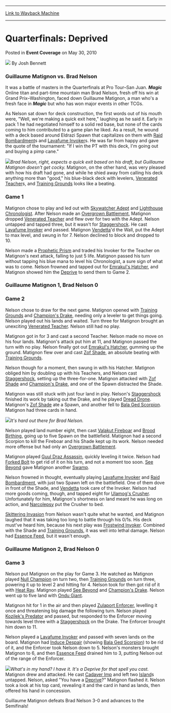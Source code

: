 
---
[Link to Wayback Machine](https://web.archive.org/web/20220128174403/https://magic.wizards.com/en/articles/archive/event-coverage/quarterfinals-deprived-2010-05-30)

[_metadata_:author]:- "Josh Bennett"
[_metadata_:description]:- "Guillaume Matignon vs. Brad Nelson It was a battle of masters in the Quarterfinals at Pro Tour–San Juan. Magic Online titan and part-time mountain man Brad Nelson, fresh off his win at Grand Prix–Washington, faced down Guillaume Matignon, a man who's a fresh face in Magic but who has won major events in other TCGs. As Nelson sat down for deck construction, the first words out"
[_metadata_:generator]:- "Drupal 7 (http://drupal.org)"
[_metadata_:node]:- "510891"
[_metadata_:publish_date]:- "2010-05-30"
[_metadata_:source]:- "div-main-content"
[_metadata_:title]:- "Quarterfinals: Deprived"
[_metadata_:wayback_capture_timestamp]:- "2022-01-28 17:44:03"
[_metadata_:wayback_raw_url]:- "https://web.archive.org/web/20220128174403id_/https://magic.wizards.com/en/articles/archive/event-coverage/quarterfinals-deprived-2010-05-30"
[_metadata_:wayback_url]:- "https://magic.wizards.com/en/articles/archive/event-coverage/quarterfinals-deprived-2010-05-30"
---


Quarterfinals: Deprived
=======================



 Posted in **Event Coverage**
 on May 30, 2010 






![](https://media.magic.wizards.com/styles/auth_small/public/images/person/authorpic_joshbennett.jpg)
By Josh Bennett












### Guillaume Matignon vs. Brad Nelson


It was a battle of masters in the Quarterfinals at Pro Tour–San Juan. ***Magic*** Online titan and part-time mountain man Brad Nelson, fresh off his win at Grand Prix–Washington, faced down Guillaume Matignon, a man who's a fresh face in ***Magic*** but who has won major events in other TCGs.


As Nelson sat down for deck construction, the first words out of his mouth were, "Well, we're making a quick exit here," laughing as he said it. Early in pack 1 he had negotiated himself to a solid red base, but none of the cards coming to him contributed to a game plan he liked. As a result, he wound with a deck based around Eldrazi Spawn that capitalizes on them with [Raid Bombardment](https://gatherer.wizards.com/Pages/Card/Details.aspx?name=Raid+Bombardment)s and [Lavafume Invoker](https://gatherer.wizards.com/Pages/Card/Details.aspx?name=Lavafume+Invoker)s. He was far from happy and gave the quote of the tournament: "If I win the PT with this deck, I'm going out and buying a pimp cane."


![](https://media.magic.wizards.com/image_legacy_migration/mtg/images/daily/events/ptsj10/qf3_matignon_nelson.jpg)*Brad Nelson, right, expects a quick exit based on his draft, but Guillaume Matignon doesn't get cocky.*
Matignon, on the other hand, was very pleased with how his draft had gone, and while he shied away from calling his deck anything more than "good," his blue-black deck with levelers, [Venerated Teacher](https://gatherer.wizards.com/Pages/Card/Details.aspx?name=Venerated+Teacher)s, and [Training Grounds](https://gatherer.wizards.com/Pages/Card/Details.aspx?name=Training+Grounds) looks like a beating.


### Game 1


Matignon chose to play and led out with [Skywatcher Adept](https://gatherer.wizards.com/Pages/Card/Details.aspx?name=Skywatcher+Adept) and [Lighthouse Chronologist](https://gatherer.wizards.com/Pages/Card/Details.aspx?name=Lighthouse+Chronologist). After Nelson made an [Overgrown Battlement](https://gatherer.wizards.com/Pages/Card/Details.aspx?name=Overgrown+Battlement), Matignon dropped [Venerated Teacher](https://gatherer.wizards.com/Pages/Card/Details.aspx?name=Venerated+Teacher) and flew over for two with the Adept. Nelson untapped and tapped three, but it wasn't for [Staggershock](https://gatherer.wizards.com/Pages/Card/Details.aspx?name=Staggershock). He cast [Lavafume Invoker](https://gatherer.wizards.com/Pages/Card/Details.aspx?name=Lavafume+Invoker) and passed. Matignon [Vendetta](https://gatherer.wizards.com/Pages/Card/Details.aspx?name=Vendetta)'d the Wall, put the Adept to max level, and swung in for 7. Nelson declined to block and dropped to 10.


Nelson made a [Prophetic Prism](https://gatherer.wizards.com/Pages/Card/Details.aspx?name=Prophetic+Prism) and traded his Invoker for the Teacher on Matignon's next attack, falling to just 5 life. Matignon passed his turn without tapping his blue mana to level his Chronologist, a sure sign of what was to come. Nelson frowned and tapped out for [Emrakul's Hatcher](https://gatherer.wizards.com/Pages/Card/Details.aspx?name=Emrakul%27s+Hatcher), and Matignon showed him the [Deprive](https://gatherer.wizards.com/Pages/Card/Details.aspx?name=Deprive) to send them to Game 2.


### Guillaume Matignon 1, Brad Nelson 0


### Game 2


Nelson chose to draw for the next game. Matignon opened with [Training Grounds](https://gatherer.wizards.com/Pages/Card/Details.aspx?name=Training+Grounds) and [Champion's Drake](https://gatherer.wizards.com/Pages/Card/Details.aspx?name=Champion%27s+Drake), needing only a leveler to get things going. Nelson played out his lands and waited. Turn three for Matignon brought an unexciting [Venerated Teacher](https://gatherer.wizards.com/Pages/Card/Details.aspx?name=Venerated+Teacher). Nelson still had no play.


Matignon got in for 3 and cast a second Teacher. Nelson made no move on his four lands. Matignon's attack put him at 11, and Matignon passed the turn with no play. Nelson finally got out [Emrakul's Hatcher](https://gatherer.wizards.com/Pages/Card/Details.aspx?name=Emrakul%27s+Hatcher), gumming up the ground. Matignon flew over and cast [Zof Shade](https://gatherer.wizards.com/Pages/Card/Details.aspx?name=Zof+Shade), an absolute beating with [Training Grounds](https://gatherer.wizards.com/Pages/Card/Details.aspx?name=Training+Grounds).


Nelson though for a moment, then swung in with his Hatcher. Matignon obliged him by doubling up with his Teachers, and Nelson cast [Staggershock](https://gatherer.wizards.com/Pages/Card/Details.aspx?name=Staggershock), setting up the three-for-one. Matignon attacked with [Zof Shade](https://gatherer.wizards.com/Pages/Card/Details.aspx?name=Zof+Shade) and [Champion's Drake](https://gatherer.wizards.com/Pages/Card/Details.aspx?name=Champion%27s+Drake), and one of the Spawn distracted the Shade.


Matignon was still stuck with just four land in play. Nelson's [Staggershock](https://gatherer.wizards.com/Pages/Card/Details.aspx?name=Staggershock) finished its work by taking out the Drake, and he played [Dread Drone](https://gatherer.wizards.com/Pages/Card/Details.aspx?name=Dread+Drone). Matignon's [Zof Shade](https://gatherer.wizards.com/Pages/Card/Details.aspx?name=Zof+Shade) ate a Spawn, and another fell to [Bala Ged Scorpion](https://gatherer.wizards.com/Pages/Card/Details.aspx?name=Bala+Ged+Scorpion). Matignon had three cards in hand.


![](https://media.magic.wizards.com/image_legacy_migration/mtg/images/daily/events/ptsj10/qf3_nelson.jpg)*It's hard out there for Brad Nelson.*


Nelson played land number eight, then cast [Valakut Fireboar](https://gatherer.wizards.com/Pages/Card/Details.aspx?name=Valakut+Fireboar) and [Brood Birthing](https://gatherer.wizards.com/Pages/Card/Details.aspx?name=Brood+Birthing), going up to five Spawn on the battlefield. Matignon had a second Scorpion to kill the Fireboar and his Shade kept up its work. Nelson needed more offense but had only an [Overgrown Battlement](https://gatherer.wizards.com/Pages/Card/Details.aspx?name=Overgrown+Battlement).


Matignon played [Guul Draz Assassin](https://gatherer.wizards.com/Pages/Card/Details.aspx?name=Guul+Draz+Assassin), quickly leveling it twice. Nelson had [Forked Bolt](https://gatherer.wizards.com/Pages/Card/Details.aspx?name=Forked+Bolt) to get rid of it on his turn, and not a moment too soon. [See Beyond](https://gatherer.wizards.com/Pages/Card/Details.aspx?name=See+Beyond) gave Matignon another [Swamp](https://gatherer.wizards.com/Pages/Card/Details.aspx?name=Swamp).


Nelson frowned in thought, eventually playing [Lavafume Invoker](https://gatherer.wizards.com/Pages/Card/Details.aspx?name=Lavafume+Invoker) and [Raid Bombardment](https://gatherer.wizards.com/Pages/Card/Details.aspx?name=Raid+Bombardment), with just two Spawn left on the battlefield. One of them dove in front of the Shade, and [Vendetta](https://gatherer.wizards.com/Pages/Card/Details.aspx?name=Vendetta) took care of the Invoker. Nelson had more goods coming, though, and tapped eight for [Ulamog's Crusher](https://gatherer.wizards.com/Pages/Card/Details.aspx?name=Ulamog%27s+Crusher). Unfortunately for him, Matignon's shortness on land meant he was long on action, and [Narcolepsy](https://gatherer.wizards.com/Pages/Card/Details.aspx?name=Narcolepsy) put the Crusher to bed.


[Skittering Invasion](https://gatherer.wizards.com/Pages/Card/Details.aspx?name=Skittering+Invasion) from Nelson wasn't quite what he wanted, and Matignon laughed that it was taking too long to battle through his 0/1s. His deck must've heard him, because his next play was [Frostwind Invoker](https://gatherer.wizards.com/Pages/Card/Details.aspx?name=Frostwind+Invoker). Combined with the Shade and [Training Grounds](https://gatherer.wizards.com/Pages/Card/Details.aspx?name=Training+Grounds), it was well into lethal damage. Nelson had [Essence Feed](https://gatherer.wizards.com/Pages/Card/Details.aspx?name=Essence+Feed), but it wasn't enough.


### Guillaume Matignon 2, Brad Nelson 0


### Game 3


Nelson put Matignon on the play for Game 3. He watched as Matignon played [Null Champion](https://gatherer.wizards.com/Pages/Card/Details.aspx?name=Null+Champion) on turn two, then [Training Grounds](https://gatherer.wizards.com/Pages/Card/Details.aspx?name=Training+Grounds) on turn three, powering it up to level 2 and hitting for 4. Nelson took for then got rid of it with [Heat Ray](https://gatherer.wizards.com/Pages/Card/Details.aspx?name=Heat+Ray). Matignon played [See Beyond](https://gatherer.wizards.com/Pages/Card/Details.aspx?name=See+Beyond) and [Champion's Drake](https://gatherer.wizards.com/Pages/Card/Details.aspx?name=Champion%27s+Drake). Nelson went up to five land with [Ondu Giant](https://gatherer.wizards.com/Pages/Card/Details.aspx?name=Ondu+Giant).


Matignon hit for 1 in the air and then played [Zulaport Enforcer](https://gatherer.wizards.com/Pages/Card/Details.aspx?name=Zulaport+Enforcer), levelling it once and threatening big damage the following turn. Nelson played [Kozilek's Predator](https://gatherer.wizards.com/Pages/Card/Details.aspx?name=Kozilek%27s+Predator) and passed, but responded to the Enforcer moving towards level three with a [Staggershock](https://gatherer.wizards.com/Pages/Card/Details.aspx?name=Staggershock) on the Drake. The Enforcer brought him down to 11.


Nelson played a [Lavafume Invoker](https://gatherer.wizards.com/Pages/Card/Details.aspx?name=Lavafume+Invoker) and passed with seven lands on the board. Matignon had [Induce Despair](https://gatherer.wizards.com/Pages/Card/Details.aspx?name=Induce+Despair) (showing [Bala Ged Scorpion](https://gatherer.wizards.com/Pages/Card/Details.aspx?name=Bala+Ged+Scorpion)) to be rid of it, and the Enforcer took Nelson down to 5. Nelson's monsters brought Matignon to 6, and then [Essence Feed](https://gatherer.wizards.com/Pages/Card/Details.aspx?name=Essence+Feed) drained him to 3, putting Nelson out of the range of the Enforcer.


![](https://media.magic.wizards.com/image_legacy_migration/mtg/images/daily/events/ptsj10/qf3_matignon.jpg)*What's in my hand? I have it. It's a Deprive for that spell you cast.*
Matignon drew and attacked. He cast [Cadaver Imp](https://gatherer.wizards.com/Pages/Card/Details.aspx?name=Cadaver+Imp) and left two [Island](https://gatherer.wizards.com/Pages/Card/Details.aspx?name=Island)s untapped. Nelson, asked "You have a [Deprive](https://gatherer.wizards.com/Pages/Card/Details.aspx?name=Deprive)?" Matignon flashed it. Nelson took a look at his top card, revealing it and the card in hand as lands, then offered his hand in concession.


Guillaume Matignon defeats Brad Nelson 3-0 and advances to the Semifinals!








